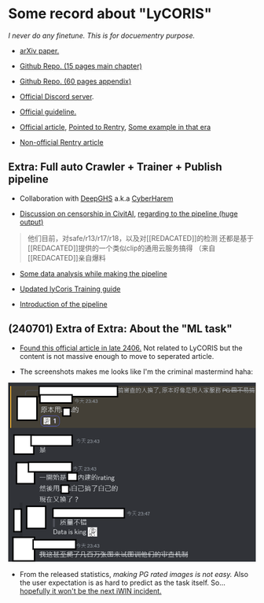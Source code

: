 # Some record about "LyCORIS" #

*I never do any finetune. This is for docuementry purpose.*

- [arXiv paper.](https://arxiv.org/abs/2309.14859)

- [Github Repo. (15 pages main chapter)](https://github.com/KohakuBlueleaf/LyCORIS)

- [Github Repo. (60 pages appendix)](https://github.com/cyber-meow/LyCORIS-evaluation)

- [Official Discord server](https://discord.gg/VtTFKrj9gJ).

- [Official guideline.](https://hackmd.io/@mnsU_qVcTcmtFbnuyVyP8A/rkmLMwB0n)

- [Official article](https://civitai.com/models/26415/a-certain-theory-for-lora-transfer), [Pointed to Rentry](https://rentry.org/LyCORIS-experiments#a-certain-theory-on-lora-transfer), [Some example in that era](https://huggingface.co/alea31415/blue-archive-22characters)

- [Non-official Rentry article](https://rentry.org/59xed3#lycoris-lohaloconetc)

## Extra: Full auto Crawler + Trainer + Publish pipeline ##

- Collaboration with [DeepGHS](https://huggingface.co/deepghs) a.k.a [CyberHarem](https://huggingface.co/CyberHarem) 

- [Discussion on censorship in CivitAI](https://civitai.com/articles/2355/hugging-face-index-for-the-unapproved-models), [regarding to the pipeline (huge output)](https://huggingface.co/CyberHarem)

> 他们目前，对safe/r13/r17/r18，以及对[[REDACATED]]的检测
还都是基于[[REDACATED]]提供的一个类似clip的通用云服务搞得
（来自[[REDACATED]]亲自爆料

- [Some data analysis while making the pipeline](https://civitai.com/articles/2479/2023-10-7-survey-of-v14-training-automation-and-planning-of-version-v15)

- [Updated lyCoris Training guide](https://civitai.com/articles/2494/making-better-loras-with-pivotal-tuning)
  
- [Introduction of the pipeline](https://civitai.com/articles/2383/a-99percent-automatized-pipeline-to-construct-character-pack-training-set-from-anime)

## (240701) Extra of Extra: About the "ML task" ##

- [Found this official article in late 2406.](https://civitai.com/articles/5958/machine-learning-projects-classifying-content-into-ratings) Not related to LyCORIS but the content is not massive enough to move to seperated article.

- The screenshots makes me looks like I'm the criminal mastermind haha:

![24070104.png](./img/24070104.png)

- From the released statistics, *making PG rated images is not easy.* Also the user expectation is as hard to predict as the task itself. So... [hopefully it won't be the next iWIN incident.](https://www.gvm.com.tw/article/111794)